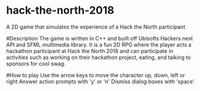 # hack-the-north-2018
A 2D game that simulates the experience of a Hack the North participant

#Description
The game is written in C++ and built off Ubisofts Hackers nest API and SFML multimedia library. It is a fun 2D RPG where the player acts a hackathon participant at Hack the North 2018 and can participate in activities such as working on their hackathon project, eating, and talking to sponsors for cool swag.

#How to play
Use the arrow keys to move the character up, down, left or right
Answer action prompts with 'y' or 'n'
Dismiss dialog boxes with 'space'
